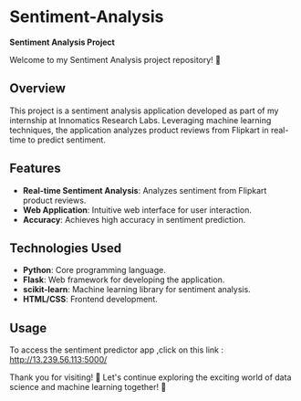 # Sentiment-Analysis
**Sentiment Analysis Project**

Welcome to my Sentiment Analysis project repository! 🚀


## Overview

This project is a sentiment analysis application developed as part of my internship at Innomatics Research Labs. Leveraging machine learning techniques, the application analyzes product reviews from Flipkart in real-time to predict sentiment.

## Features

- **Real-time Sentiment Analysis**: Analyzes sentiment from Flipkart product reviews.
- **Web Application**: Intuitive web interface for user interaction.
- **Accuracy**: Achieves high accuracy in sentiment prediction.

## Technologies Used

- **Python**: Core programming language.
- **Flask**: Web framework for developing the application.
- **scikit-learn**: Machine learning library for sentiment analysis.
- **HTML/CSS**: Frontend development.

## Usage

To access the sentiment predictor app ,click on this link : http://13.239.56.113:5000/

Thank you for visiting! 🙏 Let's continue exploring the exciting world of data science and machine learning together! 🌟
